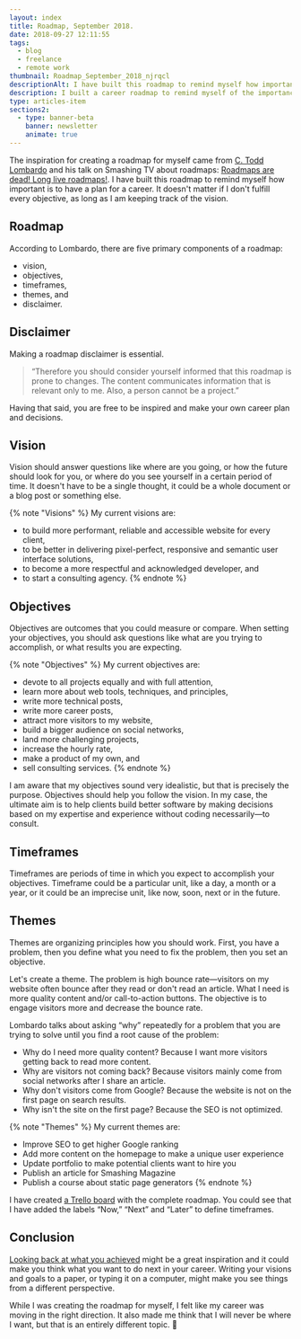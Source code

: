 ```yaml
---
layout: index
title: Roadmap, September 2018.
date: 2018-09-27 12:11:55
tags:
  - blog
  - freelance
  - remote work
thumbnail: Roadmap_September_2018_njrqcl
descriptionAlt: I have built this roadmap to remind myself how important is to have a plan for a career. It doesn't matter if I don't fulfill every objective, as long as I am keeping track of the vision.
description: I built a career roadmap to remind myself of the importance of planning. Keeping track of the vision is key, even if not every goal is met.
type: articles-item
sections2:
  - type: banner-beta
    banner: newsletter
    animate: true
---
```


The inspiration for creating a roadmap for myself came from [C. Todd Lombardo] and his talk on Smashing TV about roadmaps: [Roadmaps are dead! Long live roadmaps!]. I have built this roadmap to remind myself how important is to have a plan for a career. It doesn't matter if I don't fulfill every objective, as long as I am keeping track of the vision.

<!-- more -->
## Roadmap

According to Lombardo, there are five primary components of a roadmap:

- vision,
- objectives,
- timeframes,
- themes, and
- disclaimer.

## Disclaimer

Making a roadmap disclaimer is essential.

> “Therefore you should consider yourself informed that this roadmap is prone to changes. The content communicates information that is relevant only to me. Also, a person cannot be a project.”

Having that said, you are free to be inspired and make your own career plan and decisions.

## Vision

Vision should answer questions like where are you going, or how the future should look for you, or where do you see yourself in a certain period of time.  It doesn't have to be a single thought, it could be a whole document or a blog post or something else.

{% note "Visions" %}
My current visions are:

- to build more performant, reliable and accessible website for every client,
- to be better in delivering pixel-perfect, responsive and semantic user interface solutions,
- to become a more respectful and acknowledged developer, and
- to start a consulting agency.
{% endnote %}

## Objectives

Objectives are outcomes that you could measure or compare. When setting your objectives, you should ask questions like what are you trying to accomplish, or what results you are expecting.

{% note "Objectives" %}
My current objectives are:

- devote to all projects equally and with full attention,
- learn more about web tools, techniques, and principles,
- write more technical posts,
- write more career posts,
- attract more visitors to my website,
- build a bigger audience on social networks,
- land more challenging projects,
- increase the hourly rate,
- make a product of my own, and
- sell consulting services.
{% endnote %}

I am aware that my objectives sound very idealistic, but that is precisely the purpose. Objectives should help you follow the vision. In my case, the ultimate aim is to help clients build better software by making decisions based on my expertise and experience without coding necessarily—to consult.

## Timeframes

Timeframes are periods of time in which you expect to accomplish your objectives. Timeframe could be a particular unit, like a day, a month or a year, or it could be an imprecise unit, like now, soon, next or in the future.

## Themes

Themes are organizing principles how you should work. First, you have a problem, then you define what you need to fix the problem, then you set an objective.

Let's create a theme. The problem is high bounce rate—visitors on my website often bounce after they read or don't read an article. What I need is more quality content and/or call-to-action buttons. The objective is to engage visitors more and decrease the bounce rate.

Lombardo talks about asking “why” repeatedly for a problem that you are trying to solve until you find a root cause of the problem:

- Why do I need more quality content? Because I want more visitors getting back to read more content.
- Why are visitors not coming back? Because visitors mainly come from social networks after I share an article.
- Why don't visitors come from Google? Because the website is not on the first page on search results.
- Why isn't the site on the first page? Because the SEO is not optimized.

{% note "Themes" %}
My current themes are:

- Improve SEO to get higher Google ranking
- Add more content on the homepage to make a unique user experience
- Update portfolio to make potential clients want to hire you
- Publish an article for Smashing Magazine
- Publish a course about static page generators
{% endnote %}

I have created [a Trello board] with the complete roadmap. You could see that I have added the labels “Now,” “Next” and “Later” to define timeframes.

## Conclusion

[Looking back at what you achieved] might be a great inspiration and it could make you think what you want to do next in your career. Writing your visions and goals to a paper, or typing it on a computer, might make you see things from a different perspective.

While I was creating the roadmap for myself, I felt like my career was moving in the right direction. It also made me think that I will never be where I want, but that is an entirely different topic. 🤔

[C. Todd Lombardo]: https://twitter.com/iamctodd
[Roadmaps are dead! Long live roadmaps!]: https://speakerdeck.com/iamctodd/roadmaps-are-dead-long-live-roadmaps-mtpcon-2018
[a Trello board]: https://trello.com/b/wfVCNTic
[Looking back at what you achieved]: https://www.silvestar.codes/articles/my-first-year-of-freelancing/
